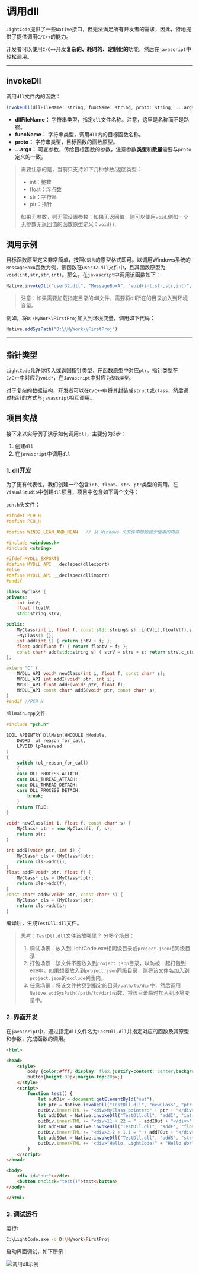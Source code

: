 # 调用dll
`LightCode`提供了一些`Native`接口，但无法满足所有开发者的需求，因此，特地提供了提供调用`C/C++`的能力。

开发者可以使用`C/C++`开发**复杂的、耗时的、定制化的**功能，然后在`javascript`中轻松调用。

---

## invokeDll

调用`dll`文件内的函数：
```javascript
invokeDll(dllFileName: string, funcName: string, proto: string, ...args): any;
```
- **dllFileName：** 字符串类型，指定`dll`文件名称。注意，这里是名称而不是路径。
- **funcName：** 字符串类型，调用`dll`内的目标函数名称。
- **proto：** 字符串类型，目标函数的函数原型。
- **...args：** 可变参数，传给目标函数的参数，注意参数**类型**和**数量**需要与`proto`定义的一致。

> 需要注意的是，当前只支持如下几种参数/返回类型：
> - int：整数
> - float：浮点数
> - str：字符串
> - ptr：指针
>
> 如果无参数，则无需设置参数；如果无返回值，则可以使用`void`.例如一个无参数无返回值的函数原型定义：`void()`.

## 调用示例
目标函数原型定义非常简单，按照`C语言`的原型格式即可。以调用Windows系统的`MessageBoxA`函数为例，该函数在`user32.dll`文件中，且其函数原型为`void(int,str,str,int)`。那么，在`javascript`中调用该函数如下：
```javascript
Native.invokeDll("user32.dll", "MessageBoxA", "void(int,str,str,int)", 0, "内容", "标题" , 64);
```
> 注意：如果需要加载指定目录的dll文件，需要将dll所在的目录加入到环境变量。

例如，将`D:\MyWork\FirstProj`加入到环境变量，调用如下代码：
```javascript
Native.addSysPath("D:\\MyWork\\FirstProj")
```
---

## 指针类型
`LightCode`允许你传入或返回指针类型，在函数原型中对应`ptr`。指针类型在`C/C++`中对应为`void*`，在`Javascript`中对应为`整数类型`。

对于复杂的数据结构，开发者可以在`C/C++`中将其封装成`struct`或`class`，然后通过指针的方式与`javascript`相互调用。

## 项目实战
接下来以实际例子演示如何调用`dll`，主要分为2步：
1. 创建`dll`
2. 在`javascript`中调用`dll`

### 1. dll开发
为了更有代表性，我们创建一个包含`int`、`float`、`str`、`ptr`类型的调用。在`VisualStudio`中创建`dll`项目，项目中包含如下两个文件：

`pch.h`头文件：
```CPP
#ifndef PCH_H
#define PCH_H

#define WIN32_LEAN_AND_MEAN   // 从 Windows 头文件中排除极少使用的内容

#include <windows.h>
#include <string>

#ifdef MYDLL_EXPORTS
#define MYDLL_API __declspec(dllexport)
#else
#define MYDLL_API __declspec(dllimport)
#endif

class MyClass {
private:
	int intV;
	float floatV;
	std::string strV;

public:
	MyClass(int i, float f, const std::string& s) :intV(i),floatV(f),strV(s){};
	~MyClass() {};
	int add(int i) { return intV + i; };
	float add(float f) { return floatV + f; };
	const char* add(std::string s) { strV = strV + s; return strV.c_str(); };
};

extern "C" {
	MYDLL_API void* newClass(int i, float f, const char* s);
	MYDLL_API int addI(void* ptr, int i);
	MYDLL_API float addF(void* ptr, float f);
	MYDLL_API const char* addS(void* ptr, const char* s);
}
#endif //PCH_H

```

`dllmain.cpp`文件
```CPP
#include "pch.h"

BOOL APIENTRY DllMain(HMODULE hModule,
	DWORD  ul_reason_for_call,
	LPVOID lpReserved
)
{
	switch (ul_reason_for_call)
	{
	case DLL_PROCESS_ATTACH:
	case DLL_THREAD_ATTACH:
	case DLL_THREAD_DETACH:
	case DLL_PROCESS_DETACH:
		break;
	}
	return TRUE;
}

void* newClass(int i, float f, const char* s) {
	MyClass* ptr = new MyClass(i, f, s);
	return ptr;
}

int addI(void* ptr, int i) {
	MyClass* cls = (MyClass*)ptr;
	return cls->add(i);
}
float addF(void* ptr, float f) {
	MyClass* cls = (MyClass*)ptr;
	return cls->add(f);
}
const char* addS(void* ptr, const char* s) {
	MyClass* cls = (MyClass*)ptr;
	return cls->add(s);
}
```
编译后，生成`TestDll.dll`文件。
> 思考：`TestDll.dll`文件该放哪里？
> 分多个场景：
> 1. 调试场景：放入到LightCode.exe相同级目录或`project.json`相同级目录.
> 2. 打包场景：该文件不要放入到`project.json`目录，以防被一起打包到exe中。如果想要放入到`project.json`同级目录，则将该文件名加入到`project.json`的`exclude`列表内。
> 3. 任意场景：将该文件拷贝到指定的目录`/path/to/dir`中，然后调用`Native.addSysPath(/path/to/dir)`函数，将该目录临时加入到环境变量中。
### 2. 界面开发
在`javascript`中，通过指定`dll`文件名为`TestDll.dll`并指定对应的函数及其原型和参数，完成函数的调用。
```html
<html>

<head>
    <style>
        body {color:#fff; display: flex;justify-content: center;background-color: green;flex-direction: column;}
        button{height:30px;margin-top:20px;}
    </style>
    <script>
        function test() {
            let outDiv = document.getElementById("out");
            let ptr = Native.invokeDll("TestDll.dll", "newClass", "ptr(int,float,str)", 11, 2.2, "Hello, LightCode!");
            outDiv.innerHTML += "<div>MyClass pointer:" + ptr + "</div>";
            let addIOut = Native.invokeDll("TestDll.dll", "addI", "int(ptr,int)", ptr, 22);
            outDiv.innerHTML += "<div>11 + 22 = " + addIOut + "</div>";
            let addFOut = Native.invokeDll("TestDll.dll", "addF", "float(ptr,float)", ptr, 1.1);
            outDiv.innerHTML += "<div>2.2 + 1.1 = " + addFOut + "</div>";
            let addSOut = Native.invokeDll("TestDll.dll", "addS", "str(ptr,str)", ptr, "Hello World!");
            outDiv.innerHTML += '<div>"Hello, LightCode!" + "Hello World!" = ' + addSOut + "</div><hr>";
        }
    </script>
</head>

<body>
    <div id="out"></div>
    <button onclick="test()">test</button>
</body>

</html>
```
### 3. 调试运行
运行:
```bash
C:\LightCode.exe -d D:\MyWork\FirstProj
```
启动界面调试，如下所示：

![调用dll示例](../imgs/invokedll.gif)


